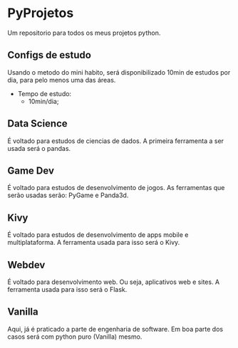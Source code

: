 # PyProjetos

Um repositorio para todos os meus projetos python.

## Configs de estudo

Usando o metodo do mini habito, será disponibilizado 10min de estudos por dia, para pelo menos uma das áreas.

* Tempo de estudo:
    - 10min/dia;

## Data Science

É voltado para estudos de ciencias de dados. A primeira ferramenta a ser usada será o pandas.

## Game Dev

É voltado para estudos de desenvolvimento de jogos. As ferramentas que serão usadas serão: PyGame e Panda3d.

## Kivy

É voltado para estudos de desenvolvimento de apps mobile e multiplataforma. A ferramenta usada para isso será o Kivy.

## Webdev

É voltado para desenvolvimento web. Ou seja, aplicativos web e sites. A ferramenta usada para isso será o Flask.

## Vanilla

Aqui, já é praticado a parte de engenharia de software. Em boa parte dos casos será com python puro (Vanilla) mesmo.
